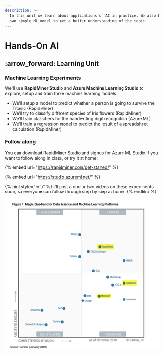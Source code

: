 ```yaml
---
description: >-
  In this unit we learn about applications of AI in practice. We also build our
  own simple ML model to get a better understanding of the topic.
---
```


# Hands-On AI

## :arrow\_forward: Learning Unit

### Machine Learning Experiments

We'll use **RapidMiner Studio** and **Azure Machine Learning Studio** to explore, setup and train three machine learning models:

* We'll setup a model to predict whether a person is going to survive the Titanic (RapidMiner)
* We'll try to classify different species of Iris flowers (RapidMiner)
* We'll train classifiers for the handwriting digit recognition (Azure ML)
* We'll train a regression model to predict the result of a spreadsheet calculation (RapidMiner)

### Follow along

You can download RapidMiner Studio and signup for Azure ML Studio if you want to follow along in class, or try it at home:

{% embed url="https://rapidminer.com/get-started/" %}

{% embed url="https://studio.azureml.net/" %}

{% hint style="info" %}
I'll post a one or two videos on these experiments soon, so everyone can follow through step by step at home.
{% endhint %}

![The Gartner Magic Quadrant for Data Science an ML Platforms for 2019. The tools we use are highlighted.](<../../../../.gitbook/assets/image (26).png>)
